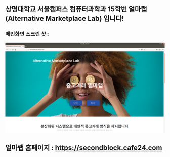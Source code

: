 ## **상명대학교 서울캠퍼스 컴퓨터과학과 15학번 얼마랩(Alternative Marketplace Lab) 입니다!**

### 메인화면 스크린 샷 :
![Screenshot1](aml/images/picpic2.jpg)

## 얼마랩 홈페이지 : https://secondblock.cafe24.com
